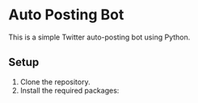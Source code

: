 # Auto Posting Bot

This is a simple Twitter auto-posting bot using Python.

## Setup

1. Clone the repository.
2. Install the required packages: